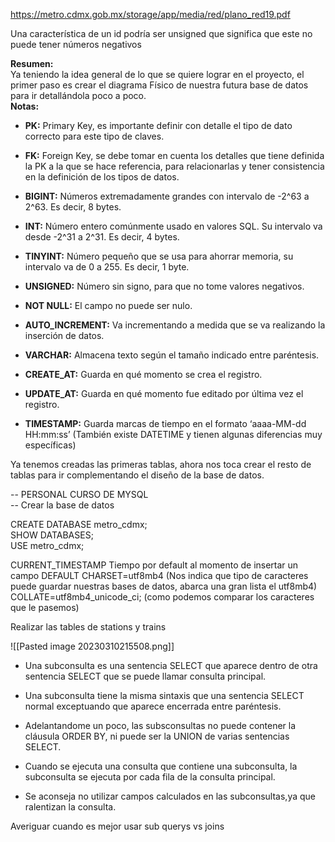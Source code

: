 
https://metro.cdmx.gob.mx/storage/app/media/red/plano_red19.pdf

Una característica de un id podría ser unsigned que significa que este no puede tener números negativos

**Resumen:**  
Ya teniendo la idea general de lo que se quiere lograr en el proyecto, el primer paso es crear el diagrama Físico de nuestra futura base de datos para ir detallándola poco a poco.  
**Notas:**

-   **PK:** Primary Key, es importante definir con detalle el tipo de dato correcto para este tipo de claves.
    
-   **FK:** Foreign Key, se debe tomar en cuenta los detalles que tiene definida la PK a la que se hace referencia, para relacionarlas y tener consistencia en la definición de los tipos de datos.
    
-   **BIGINT:** Números extremadamente grandes con intervalo de -2^63 a 2^63. Es decir, 8 bytes.
    
-   **INT:** Número entero comúnmente usado en valores SQL. Su intervalo va desde -2^31 a 2^31. Es decir, 4 bytes.
    
-   **TINYINT:** Número pequeño que se usa para ahorrar memoria, su intervalo va de 0 a 255. Es decir, 1 byte.
    
-   **UNSIGNED:** Número sin signo, para que no tome valores negativos.
    
-   **NOT NULL:** El campo no puede ser nulo.
    
-   **AUTO_INCREMENT:** Va incrementando a medida que se va realizando la inserción de datos.
    
-   **VARCHAR:** Almacena texto según el tamaño indicado entre paréntesis.
    
-   **CREATE_AT:** Guarda en qué momento se crea el registro.
    
-   **UPDATE_AT:** Guarda en qué momento fue editado por última vez el registro.
    
-   **TIMESTAMP:** Guarda marcas de tiempo en el formato ‘aaaa-MM-dd HH:mm:ss’ (También existe DATETIME y tienen algunas diferencias muy específicas)
    

Ya tenemos creadas las primeras tablas, ahora nos toca crear el resto de tablas para ir complementando el diseño de la base de datos.

-- PERSONAL CURSO DE MYSQL  
-- Crear la base de datos  

CREATE DATABASE metro_cdmx;  
SHOW DATABASES;  
USE metro_cdmx;


CURRENT_TIMESTAMP Tiempo por default al momento de insertar un campo 
DEFAULT CHARSET=utf8mb4 (Nos indica que tipo de caracteres puede guardar nuestras bases de datos, abarca una gran lista el utf8mb4)
COLLATE=utf8mb4_unicode_ci; (como podemos comparar los caracteres que le pasemos)

Realizar las tables de stations y trains

![[Pasted image 20230310215508.png]]



-   Una subconsulta es una sentencia SELECT que aparece dentro de otra sentencia SELECT que se puede llamar consulta principal.
    
-   Una subconsulta tiene la misma sintaxis que una sentencia SELECT normal exceptuando que aparece encerrada entre paréntesis.
    
-   Adelantandome un poco, las subsconsultas no puede contener la cláusula ORDER BY, ni puede ser la UNION de varias sentencias SELECT.
    
-   Cuando se ejecuta una consulta que contiene una subconsulta, la subconsulta se ejecuta por cada fila de la consulta principal.
    
-   Se aconseja no utilizar campos calculados en las subconsultas,ya que ralentizan la consulta.

Averiguar cuando es mejor usar sub querys vs joins

